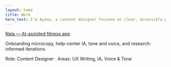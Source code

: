 ```yaml
---
layout: home
title: Work
hero_text: I’m Ayano, a content designer focused on clear, accessible product content—UX writing, content systems, and AI-assisted workflows.
---
```


<article class="item">
  <a class="title" href="/projects/naia/">Naia — AI-assisted fitness app</a>
  <p class="desc">Onboarding microcopy, help-center IA, tone and voice, and research-informed iterations.</p>
  <p class="meta">Role: Content Designer · Areas: UX Writing, IA, Voice & Tone</p>
  <a href="/projects/naia/">
    <div class="thumb gradient bg-spring-2"></div>
  </a>
</article>
